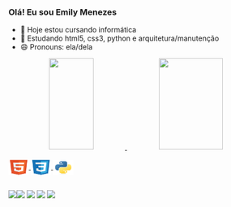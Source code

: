### Olá! Eu sou Emily Menezes

- 🔭 Hoje estou cursando informática
- 🌱 Estudando html5, css3, python e arquitetura/manutenção
- 😄 Pronouns: ela/dela

<div align="center">
  <a href="https://github.com/emy-menezes">
  <img height="180em" width="42%" src="https://github-readme-stats.vercel.app/api?username=emy-menezes&theme=dracula&include_all_commits=true&count_private=true"/>
  <img height="180em" width="50%" src="https://github-readme-stats.vercel.app/api/top-langs/?username=emy-menezes&layout=compact&langs_count=7&theme=dracula"/>
</div>
  
<div style="display: inline_block"><br>
  <img align="center" alt="Rafa-HTML" height="30" width="40" src="https://raw.githubusercontent.com/devicons/devicon/master/icons/html5/html5-original.svg">
  <img align="center" alt="Rafa-CSS" height="30" width="40" src="https://raw.githubusercontent.com/devicons/devicon/master/icons/css3/css3-original.svg">
  <img align="center" alt="Rafa-Python" height="30" width="40" src="https://raw.githubusercontent.com/devicons/devicon/master/icons/python/python-original.svg">
</div>
  
 ##
  
<div>  
 <a href = "emilymenezes08@gmail.com"><img src="https://img.shields.io/badge/-Gmail-%23333?style=for-the-badge&logo=gmail&logoColor=white" target="_blank></a>
 <a href = "to nem doida de colocar meu numero aqui"><img src="https://img.shields.io/badge/WhatsApp-25D366?style=for-the-badge&logo=whatsapp&logoColor=white" target="_blank"></a>
 <a href = "emilymenezes08"><img src="https://aleen42.github.io/badges/src/pinterest.svg" target="_blank"></a>
 <a href = "emy-menezes"><img src="https://img.shields.io/badge/GitHub-100000?style=for-the-badge&logo=github&logoColor=white" target="_blank"></a>	
 <a href = "@emymenezs2"><img src="https://img.shields.io/badge/TikTok-000000?style=for-the-badge&logo=tiktok&logoColor=white" target="_blank"></a>	
</div>  
  
